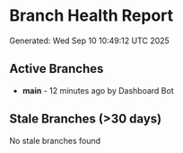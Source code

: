 # Branch Health Report
Generated: Wed Sep 10 10:49:12 UTC 2025

## Active Branches
- **main** - 12 minutes ago by Dashboard Bot

## Stale Branches (>30 days)
No stale branches found
